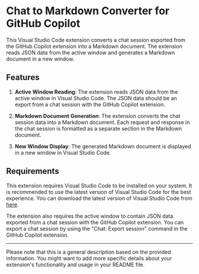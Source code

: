 # Chat to Markdown Converter for GitHub Copilot

This Visual Studio Code extension converts a chat session exported from the GitHub Copilot extension into a Markdown document. The extension reads JSON data from the active window and generates a Markdown document in a new window.

## Features

1. **Active Window Reading**: The extension reads JSON data from the active window in Visual Studio Code. The JSON data should be an export from a chat session with the GitHub Copilot extension.

2. **Markdown Document Generation**: The extension converts the chat session data into a Markdown document. Each request and response in the chat session is formatted as a separate section in the Markdown document.

3. **New Window Display**: The generated Markdown document is displayed in a new window in Visual Studio Code.

## Requirements

This extension requires Visual Studio Code to be installed on your system. It is recommended to use the latest version of Visual Studio Code for the best experience. You can download the latest version of Visual Studio Code from [here](https://code.visualstudio.com/download).

The extension also requires the active window to contain JSON data exported from a chat session with the GitHub Copilot extension. You can export a chat session by using the "Chat: Export session" command in the GitHub Copilot extension.

---

Please note that this is a general description based on the provided information. You might want to add more specific details about your extension's functionality and usage in your README file.